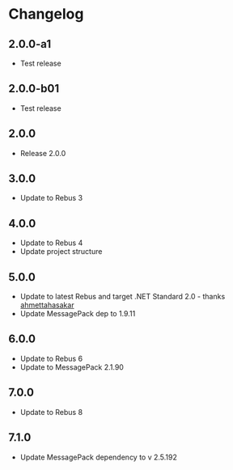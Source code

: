 # Changelog

## 2.0.0-a1
* Test release

## 2.0.0-b01
* Test release

## 2.0.0
* Release 2.0.0

## 3.0.0
* Update to Rebus 3

## 4.0.0
* Update to Rebus 4
* Update project structure

## 5.0.0
* Update to latest Rebus and target .NET Standard 2.0 - thanks [ahmettahasakar]
* Update MessagePack dep to 1.9.11

## 6.0.0
* Update to Rebus 6
* Update to MessagePack 2.1.90

## 7.0.0
* Update to Rebus 8

## 7.1.0
* Update MessagePack dependency to v 2.5.192

[ahmettahasakar]: https://github.com/ahmettahasakar